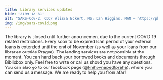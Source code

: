 ```yaml
---
title: Library services updates
hide: "2199-12-31"
alt: "SARS-Cov-2. CDC/ Alissa Eckert, MS; Dan Higgins, MAM – https://phil.cdc.gov/Details.aspx?pid=23312 "
img: /img/sars-covid.png
---
```


The library is closed until further anouncement due to the current COVID 19 related restrictions.
Every soon to be expired loan period of your external loans is extended until the end of November (as well as your loans
from our libraries outside Prague). The lending services are not 
possible at the moment. You can hand back your borrowed books and documents
through Bibliobox only. Feel free to write or call us shoud you have any
questions. You can also go to our facebook page ([@knihovnapedfpraha](https://www.facebook.com/knihovnapedfpraha)), where you
can send us a message. We are ready to help you from afar!

